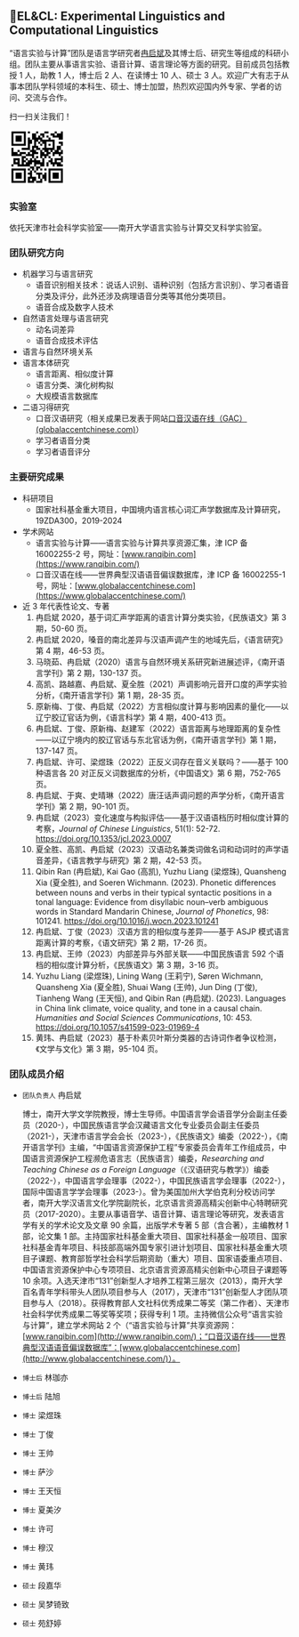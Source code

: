 ## 💬EL&CL: Experimental Linguistics and Computational Linguistics

“语言实验与计算”团队是语言学研究者[冉启斌](https://wxy.nankai.edu.cn/2019/1106/c18394a245671/page.htm)及其博士后、研究生等组成的科研小组。团队主要从事语言实验、语音计算、语言理论等方面的研究。目前成员包括教授 1 人，助教 1 人，博士后 2 人、在读博士 10 人、硕士 3 人。欢迎广大有志于从事本团队学科领域的本科生、硕士、博士加盟，热烈欢迎国内外专家、学者的访问、交流与合作。

扫一扫关注我们！

[<img src="https://github.com/EL-CL/.github/raw/main/profile/rqb_website_link.png" alt="https://www.ranqibin.com/" width="100" height="100" />](https://www.ranqibin.com/)

### 实验室

依托天津市社会科学实验室——南开大学语言实验与计算交叉科学实验室。

### 团队研究方向

- 机器学习与语言研究
  - 语音识别相关技术：说话人识别、语种识别（包括方言识别）、学习者语音分类及评分，此外还涉及病理语音分类等其他分类项目。
  - 语音合成及数字人技术
- 自然语言处理与语言研究
  - 动名词差异
  - 语音合成技术评估
- 语言与自然环境关系
- 语言本体研究
  - 语言距离、相似度计算
  - 语言分类、演化树构拟
  - 大规模语言数据库
- 二语习得研究
  - 口音汉语研究（相关成果已发表于网站[口音汉语在线（GAC）(globalaccentchinese.com)](https://www.globalaccentchinese.com/)）
  - 学习者语音分类
  - 学习者语音评分

### 主要研究成果

- 科研项目
  - 国家社科基金重大项目，中国境内语言核心词汇声学数据库及计算研究，19ZDA300，2019-2024
- 学术网站
  - 语言实验与计算——语言实验与计算共享资源汇集，津 ICP 备 16002255-2 号，网址：[www.ranqibin.com](https://www.ranqibin.com/)
  - 口音汉语在线——世界典型汉语语音偏误数据库，津 ICP 备 16002255-1 号，网址：[www.globalaccentchinese.com](https://www.globalaccentchinese.com/)
- 近 3 年代表性论文、专著
  1. 冉启斌 2020，基于词汇声学距离的语言计算分类实验，《民族语文》第 3 期，50-60 页。
  2. 冉启斌 2020，嗓音的南北差异与汉语声调产生的地域先后，《语言研究》第 4 期，46-53 页。
  3. 马晓茹、冉启斌（2020）语言与自然环境关系研究新进展述评，《南开语言学刊》第 2 期，130-137 页。
  4. 高凯、路越嘉、冉启斌、夏全胜（2021）声调影响元音开口度的声学实验分析，《南开语言学刊》第 1 期，28-35 页。
  5. 原新梅、丁俊、冉启斌（2022）方言相似度计算与影响因素的量化——以辽宁胶辽官话为例，《语言科学》第 4 期，400-413 页。
  6. 冉启斌、丁俊、原新梅、赵建军（2022）语言距离与地理距离的复杂性——以辽宁境内的胶辽官话与东北官话为例，《南开语言学刊》第 1 期，137-147 页。
  7. 冉启斌、许可、梁煜珠（2022）正反义词存在音义关联吗？——基于 100 种语言各 20 对正反义词数据库的分析，《中国语文》第 6 期，752-765 页。
  8. 冉启斌、于爽、史晴琳（2022）唐汪话声调问题的声学分析，《南开语言学刊》第 2 期，90-101 页。
  9. 冉启斌（2023）变化速度与构拟评估——基于汉语语档历时相似度计算的考察，_Journal of Chinese Linguistics_, 51(1): 52-72. https://doi.org/10.1353/jcl.2023.0007
  10. 夏全胜、高凯、冉启斌（2023）汉语动名兼类词做名词和动词时的声学语音差异，《语言教学与研究》第 2 期，42-53 页。
  11. Qibin Ran (冉启斌), Kai Gao (高凯), Yuzhu Liang (梁煜珠), Quansheng Xia (夏全胜), and Soeren Wichmann. (2023). Phonetic differences between nouns and verbs in their typical syntactic positions in a tonal language: Evidence from disyllabic noun–verb ambiguous words in Standard Mandarin Chinese, _Journal of Phonetics_, 98: 101241. https://doi.org/10.1016/j.wocn.2023.101241
  12. 冉启斌、丁俊（2023）汉语方言的相似度与差异——基于 ASJP 模式语言距离计算的考察，《语文研究》第 2 期，17-26 页。
  13. 冉启斌、王帅（2023）内部差异与外部关联——中国民族语言 592 个语档的相似度计算分析，《民族语文》第 3 期，3-16 页。
  14. Yuzhu Liang (梁煜珠), Lining Wang (王莉宁), Søren Wichmann, Quansheng Xia (夏全胜), Shuai Wang (王帅), Jun Ding (丁俊), Tianheng Wang (王天恒), and Qibin Ran (冉启斌). (2023). Languages in China link climate, voice quality, and tone in a causal chain. _Humanities and Social Sciences Communications_, 10: 453. https://doi.org/10.1057/s41599-023-01969-4
  15. 黄玮、冉启斌（2023）基于朴素贝叶斯分类器的古诗词作者争议检测，《文学与文化》第 3 期，95-104 页。

### 团队成员介绍

- `团队负责人` 冉启斌

  博士，南开大学文学院教授，博士生导师。中国语言学会语音学分会副主任委员（2020-），中国民族语言学会汉藏语言文化专业委员会副主任委员（2021-），天津市语言学会会长（2023-），《民族语文》编委（2022-），《南开语言学刊》主编，“中国语言资源保护工程”专家委员会青年工作组成员，中国语言资源保护工程濒危语言志（民族语言）编委，_Researching and Teaching Chinese as a Foreign Language_（《汉语研究与教学》）编委（2022-），中国语言学会理事（2022-），中国民族语言学会理事（2022-），国际中国语言学学会理事（2023-）。曾为美国加州大学伯克利分校访问学者，南开大学汉语言文化学院副院长，北京语言资源高精尖创新中心特聘研究员（2017-2020）。主要从事语音学、语音计算、语言理论等研究，发表语言学有关的学术论文及文章 90 余篇，出版学术专著 5 部（含合著），主编教材 1 部，论文集 1 部。主持国家社科基金重大项目、国家社科基金一般项目、国家社科基金青年项目、科技部高端外国专家引进计划项目、国家社科基金重大项目子课题、教育部哲学社会科学后期资助（重大）项目、国家语委重点项目、中国语言资源保护中心专项项目、北京语言资源高精尖创新中心项目子课题等 10 余项。入选天津市“131”创新型人才培养工程第三层次（2013），南开大学百名青年学科带头人团队项目参与人（2017），天津市“131”创新型人才团队项目参与人（2018）。获得教育部人文社科优秀成果二等奖（第二作者）、天津市社会科学优秀成果二等奖等奖项；获得专利 1 项。主持微信公众号“语言实验与计算”，建立学术网站 2 个（“语言实验与计算”共享资源网：[www.ranqibin.com](http://www.ranqibin.com/)；“口音汉语在线——世界典型汉语语音偏误数据库”：[www.globalaccentchinese.com](http://www.globalaccentchinese.com/)）。

- `博士后` 林珈亦

- `博士后` 陆旭

- `博士` 梁煜珠

- `博士` 丁俊

- `博士` 王帅

- `博士` 萨沙

- `博士` 王天恒

- `博士` 夏美汐

- `博士` 许可

- `博士` 穆汉

- `博士` 黄玮

- `硕士` 段嘉华

- `硕士` 吴梦锜致

- `硕士` 苑舒婷
